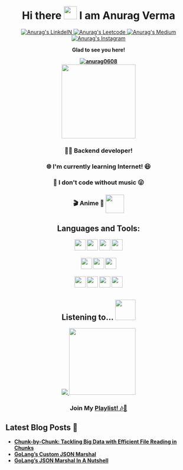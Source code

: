 <div align='center'>
  <h1>Hi there 
    <img width='35px' src='https://media.giphy.com/media/v1.Y2lkPTc5MGI3NjExYjc4MG9vb290cTI1bHA5eWIxdDcxdjF4dW14b3dla2o5ZTl6NnJ3OCZlcD12MV9pbnRlcm5hbF9naWZfYnlfaWQmY3Q9cw/hvRJCLFzcasrR4ia7z/giphy.gif'/> 
    I am Anurag Verma
  </h1>
  <div id='badges'>
    <a href="https://www.linkedin.com/in/anurag-verma-ba6718169/">
      <img alt="Anurag's LinkdeIN" src="https://img.shields.io/badge/LinkedIn-0077B5?style=for-the-badge&logo=linkedin&logoColor=white" />
    </a>
    <a href="https://leetcode.com/anurag0608/">
      <img alt="Anurag's Leetcode" src="https://img.shields.io/badge/-LeetCode-FFA116?style=for-the-badge&logo=LeetCode&logoColor=black" />
    </a>
    <a href="https://medium.com/@anuragv.1020">
      <img alt="Anurag's Medium" src="https://img.shields.io/badge/Medium-12100E?style=for-the-badge&logo=medium&logoColor=white" />
    </a>
    <a href="https://www.instagram.com/anurag_verma004/">
      <img alt="Anurag's Instagram" src="https://img.shields.io/badge/Instagram-E4405F?style=for-the-badge&logo=instagram&logoColor=white" />
    </a>
  </div>
  <div id='profile-views'>
    <p><strong>Glad to see you here!<strong></p>
    <a href='#'>
      <img src="https://komarev.com/ghpvc/?username=anurag0608&label=Profile%20views&color=ce9927&style=flat" alt="anurag0608" />
    </a>
  </div>
 
  <div id='about'>
    <a href='#'>
      <img height='200rem' width='auto' src='https://media.giphy.com/media/K3QdfuVMAL3HOongQP/giphy.gif'/>
    </a>
    <h3>🧑‍💻 Backend developer!</h3>
    <h3> 🌐 I'm currently learning Internet! 😆</h3>
    <h3> 🎵 I don't code without music 😜</h3>
    <h3>🎬 Anime 💖 <img align='center' height='50rem' width='auto' src='https://media.giphy.com/media/nSiFFjn0xIgN5IUbPo/giphy.gif'></h3>
  </div>
  <div id='lang-tools'>
    <h2>Languages and Tools:</h2>
    <code><img height="30" src="https://img.shields.io/badge/go-%2300ADD8.svg?style=for-the-badge&logo=go&logoColor=white"></code>
    <code><img height="30" src="https://img.shields.io/badge/JavaScript-323330?style=for-the-badge&logo=javascript&logoColor=F7DF1E"></code>
    <code><img height="30" src="https://img.shields.io/badge/Node.js-339933?style=for-the-badge&logo=nodedotjs&logoColor=white"></code>
    <code><img height="30" src="https://img.shields.io/badge/Java-ED8B00?style=for-the-badge&logo=java&logoColor=white"></code>
    <br />
    <br />
    <code><img height="30" src="https://img.shields.io/badge/Express.js-000000?style=for-the-badge&logo=express&logoColor=white"></code>
    <code><img height="30" src="https://img.shields.io/badge/spring-%236DB33F.svg?style=for-the-badge&logo=spring&logoColor=white"></code>
    <code><img height="30" src="https://img.shields.io/badge/angular-%23DD0031.svg?style=for-the-badge&logo=angular&logoColor=white"></code>
    <br/>
    <br/>
    <code><img height="30" src="https://img.shields.io/badge/MongoDB-white?style=for-the-badge&logo=mongodb&logoColor=4EA94B"></code>
    <code><img height="30" src="https://img.shields.io/badge/MySQL-00000F?style=for-the-badge&logo=mysql&logoColor=white"></code>
    <code><img height="30" src="https://img.shields.io/badge/GraphQl-E10098?style=for-the-badge&logo=graphql&logoColor=white"></code>
    <code><img height="30" src="https://img.shields.io/badge/PostgreSQL-316192?style=for-the-badge&logo=postgresql&logoColor=white"></code>
    <br />
  </div>
   <div align='center' id='spotify'>
    <h2>Listening to... <img height='55rem' width='auto' src='https://media.giphy.com/media/rPUKu805RPmCViz5EC/giphy.gif'/></h2>
    <a href='https://open.spotify.com/user/vkgdlac0e3oesnsbj2vlhectz'>
      <img src='https://novatorem-rho-one.vercel.app/api/spotify'>
    </a>
    <img height='180rem' width='auto' src='https://media.giphy.com/media/u8VX2TtOnURtEs2X2r/giphy.gif'/>
    <h3>Join My <a href='https://open.spotify.com/embed/playlist/297fMpSYcrOJN7SxyxlXAK?utm_source=generator'>Playlist! 🎶🎵</a></h3>
  </div>
</div>

## Latest Blog Posts 📕
<!-- BLOG-POST-LIST:START -->
- [Chunk-by-Chunk: Tackling Big Data with Efficient File Reading in Chunks](https://medium.com/@anuragv.1020/chunk-by-chunk-tackling-big-data-with-efficient-file-reading-in-chunks-c6f7cf153ccd?source=rss-19494365c5d5------2)
- [GoLang’s Custom JSON Marshal](https://medium.com/@anuragv.1020/golangs-custom-json-marshal-79ce2646ba8c?source=rss-19494365c5d5------2)
- [GoLang’s JSON Marshal In A Nutshell](https://medium.com/@anuragv.1020/golangs-json-marshal-in-a-nutshell-cd428695df6b?source=rss-19494365c5d5------2)
<!-- BLOG-POST-LIST:END -->



 

